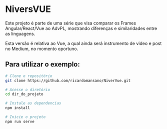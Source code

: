 # NiversVUE

Este projeto é parte de uma série que visa comparar os Frames Angular/React/Vue ao AdvPL, mostrando diferenças e similaridades entre as linguagens.

Esta versão é relativa ao Vue, a qual ainda será instrumento de video e post no Medium, no momento oportuno.

## Para utilizar o exemplo:

```bash
# Clone o repositório
git clone https://github.com/ricardomansano/NiverVue.git

# Acesse o diretório
cd dir_do_projeto

# Instale as dependencias
npm install

# Inicie o projeto
npm run serve
```
